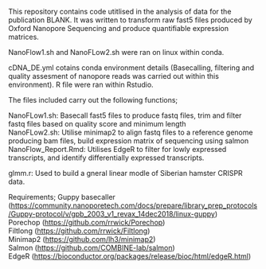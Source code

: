 
This repository contains code utitlised in the analysis of data for the publication BLANK. It was written to transform raw fast5 files produced by Oxford Nanopore Sequencing and produce quantifiable expression matrices.

NanoFlow1.sh and NanoFLow2.sh were ran on linux within conda. 

cDNA_DE.yml cotains conda environment details (Basecalling, filtering and quality assesment of nanopore reads was carried out within this environment). R file were ran within Rstudio.


The files included carry out the following functions;

NanoFLow1.sh: Basecall fast5 files to produce fastq files, trim and filter fastq files based on quality score and minimum length <br>
NanoFLow2.sh: Utilise minimap2 to align fastq files to a reference genome producing bam files, build expression matrix of sequencing using salmon <br>
NanoFlow_Report.Rmd: Utilises EdgeR to filter for lowly expressed transcripts, and identify differentially expressed transcripts. <br>

glmm.r: Used to build a gneral linear modle of Siberian hamster CRISPR data.


Requirements;
Guppy basecaller (https://community.nanoporetech.com/docs/prepare/library_prep_protocols/Guppy-protocol/v/gpb_2003_v1_revax_14dec2018/linux-guppy) <br>
Porechop (https://github.com/rrwick/Porechop) <br>
Filtlong (https://github.com/rrwick/Filtlong) <br>
Minimap2 (https://github.com/lh3/minimap2) <br>
Salmon (https://github.com/COMBINE-lab/salmon) <br>
EdgeR (https://bioconductor.org/packages/release/bioc/html/edgeR.html) <br>
